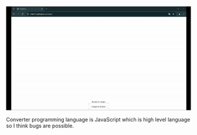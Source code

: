 ![test](test.gif)

Converter programming language is JavaScript which is high level language so I think bugs are possible.
